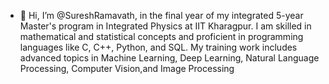 - 👋 Hi, I’m @SureshRamavath, in the final year of my integrated 5-year Master's program in Integrated Physics at IIT Kharagpur. I am skilled in mathematical and statistical concepts and proficient in programming languages like C, C++, Python, and SQL. My training work includes advanced topics in Machine Learning, Deep Learning, Natural Language Processing, Computer Vision,and Image Processing
<!---
SureshRamavath789/SureshRamavath789 is a ✨ special ✨ repository because its `README.md` (this file) appears on your GitHub profile.
You can click the Preview link to take a look at your changes.
--->
